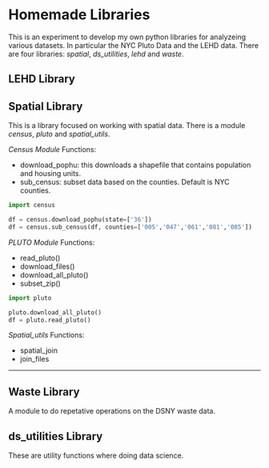 # Homemade Libraries

This is an experiment to develop my own python libraries for analyzeing various datasets.  In 
particular the NYC Pluto Data and the LEHD data.  There are four libraries: *spatial*, *ds_utilities*, *lehd* and *waste*.

## LEHD Library



## Spatial Library


This is a library focused on working with spatial data.  There is a module *census*, *pluto* and *spatial_utils*.

*Census Module*
Functions:

- download_pophu: this downloads a shapefile that contains population and housing units. 
- sub_census: subset data based on the counties.  Default is NYC counties.

```python
import census

df = census.download_pophu(state=['36'])
df = census.sub_census(df, counties=['005','047','061','081','085'])

```

*PLUTO Module*
Functions:

- read_pluto()
- download_files()
- download_all_pluto()
- subset_zip()

```python
import pluto

pluto.download_all_pluto()
df = pluto.read_pluto()
```

*Spatial_utils*
Functions:

- spatial_join
- join_files

---

## Waste Library
A module to do repetative operations on the DSNY waste data.



## ds_utilities Library
These are utility functions where doing data science.